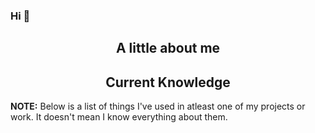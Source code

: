 ### Hi 👋

<h2 align="center">A little about me</h2>

<h2 align="center">Current Knowledge</h2>

**NOTE:** Below is a list of things I've used in atleast one of my projects or work. It doesn't mean I know everything about them.

<!--
**EKOISMYLOVE/EKOISMYLOVE** is a ✨ _special_ ✨ repository because its `README.md` (this file) appears on your GitHub profile.

Here are some ideas to get you started:

- 🔭 I’m currently working on ...
- 🌱 I’m currently learning ...
- 👯 I’m looking to collaborate on ...
- 🤔 I’m looking for help with ...
- 💬 Ask me about ...
- 📫 How to reach me: ...
- 😄 Pronouns: ...
- ⚡ Fun fact: ...
-->
